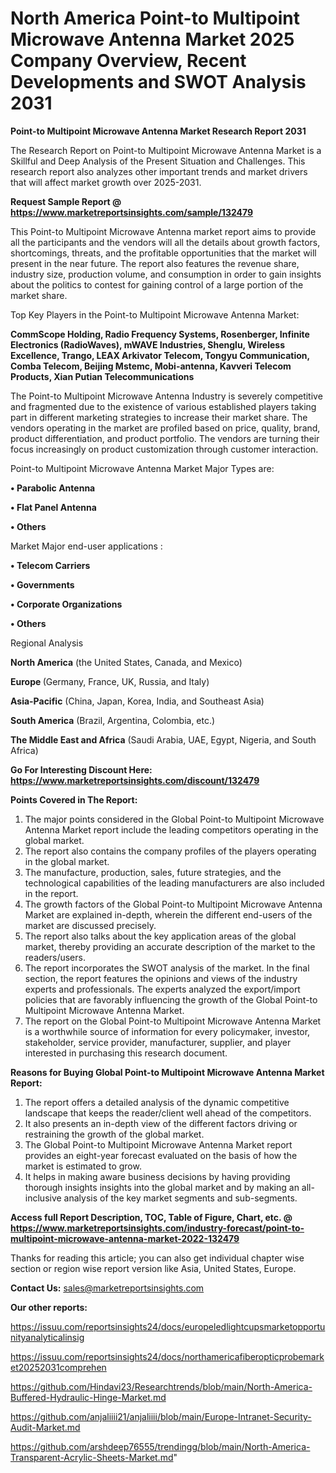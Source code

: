 # North America Point-to Multipoint Microwave Antenna Market 2025 Company Overview, Recent Developments and SWOT Analysis 2031

<strong>Point-to Multipoint Microwave Antenna Market Research Report 2031</strong>

The Research Report on Point-to Multipoint Microwave Antenna Market is a Skillful and Deep Analysis of the Present Situation and Challenges. This research report also analyzes other important trends and market drivers that will affect market growth over 2025-2031.

<strong>Request Sample Report @ <a href=https://www.marketreportsinsights.com/sample/132479>https://www.marketreportsinsights.com/sample/132479</a></strong>

This Point-to Multipoint Microwave Antenna market report aims to provide all the participants and the vendors will all the details about growth factors, shortcomings, threats, and the profitable opportunities that the market will present in the near future. The report also features the revenue share, industry size, production volume, and consumption in order to gain insights about the politics to contest for gaining control of a large portion of the market share.

Top Key Players in the Point-to Multipoint Microwave Antenna Market:

<strong>CommScope Holding, Radio Frequency Systems, Rosenberger, Infinite Electronics (RadioWaves), mWAVE Industries, Shenglu, Wireless Excellence, Trango, LEAX Arkivator Telecom, Tongyu Communication, Comba Telecom, Beijing Mstemc, Mobi-antenna, Kavveri Telecom Products, Xian Putian Telecommunications</strong>

The Point-to Multipoint Microwave Antenna Industry is severely competitive and fragmented due to the existence of various established players taking part in different marketing strategies to increase their market share. The vendors operating in the market are profiled based on price, quality, brand, product differentiation, and product portfolio. The vendors are turning their focus increasingly on product customization through customer interaction.

Point-to Multipoint Microwave Antenna Market Major Types are:

<strong>• Parabolic Antenna

• Flat Panel Antenna

• Others</strong>

Market Major end-user applications :

<strong>• Telecom Carriers

• Governments

• Corporate Organizations

• Others</strong>

Regional Analysis

</u><strong><b>North America</b></strong> (the United States, Canada, and Mexico)

<strong><b>Europe </b></strong>(Germany, France, UK, Russia, and Italy)

<strong><b>Asia-Pacific</b></strong> (China, Japan, Korea, India, and Southeast Asia)

<strong><b>South America</b></strong> (Brazil, Argentina, Colombia, etc.)

<strong><b>The Middle East and Africa</b></strong> (Saudi Arabia, UAE, Egypt, Nigeria, and South Africa)

<strong>Go For Interesting Discount Here: <a href=https://www.marketreportsinsights.com/discount/132479>https://www.marketreportsinsights.com/discount/132479</a></strong>

<strong>Points Covered in The Report:</strong>
<ol>
  <li>The major points considered in the Global Point-to Multipoint Microwave Antenna Market report include the leading competitors operating in the global market.</li>
  <li>The report also contains the company profiles of the players operating in the global market.</li>
  <li>The manufacture, production, sales, future strategies, and the technological capabilities of the leading manufacturers are also included in the report.</li>
  <li>The growth factors of the Global Point-to Multipoint Microwave Antenna Market are explained in-depth, wherein the different end-users of the market are discussed precisely.</li>
  <li>The report also talks about the key application areas of the global market, thereby providing an accurate description of the market to the readers/users.</li>
  <li>The report incorporates the SWOT analysis of the market. In the final section, the report features the opinions and views of the industry experts and professionals. The experts analyzed the export/import policies that are favorably influencing the growth of the Global Point-to Multipoint Microwave Antenna Market.</li>
  <li>The report on the Global Point-to Multipoint Microwave Antenna Market is a worthwhile source of information for every policymaker, investor, stakeholder, service provider, manufacturer, supplier, and player interested in purchasing this research document.</li>
</ol>
<strong>Reasons for Buying Global Point-to Multipoint Microwave Antenna Market Report:</strong>

<ol>
  <li>The report offers a detailed analysis of the dynamic competitive landscape that keeps the reader/client well ahead of the competitors.</li>
  <li>It also presents an in-depth view of the different factors driving or restraining the growth of the global market.</li>
  <li>The Global Point-to Multipoint Microwave Antenna Market report provides an eight-year forecast evaluated on the basis of how the market is estimated to grow.</li>
  <li>It helps in making aware business decisions by having providing thorough insights insights into the global market and by making an all-inclusive analysis of the key market segments and sub-segments.</li>
</ol>
<strong>Access full Report Description, TOC, Table of Figure, Chart, etc. @ <a href=https://www.marketreportsinsights.com/industry-forecast/point-to-multipoint-microwave-antenna-market-2022-132479>https://www.marketreportsinsights.com/industry-forecast/point-to-multipoint-microwave-antenna-market-2022-132479</a></strong>


Thanks for reading this article; you can also get individual chapter wise section or region wise report version like Asia, United States, Europe.

<strong>Contact Us:</strong>
sales@marketreportsinsights.com

<strong>Our other reports:</strong>

<a href=https://issuu.com/reportsinsights24/docs/europeledlightcupsmarketopportunityanalyticalinsig>https://issuu.com/reportsinsights24/docs/europeledlightcupsmarketopportunityanalyticalinsig</a>

<a href=https://issuu.com/reportsinsights24/docs/northamericafiberopticprobemarket20252031comprehen>https://issuu.com/reportsinsights24/docs/northamericafiberopticprobemarket20252031comprehen</a>

<a href=https://github.com/Hindavi23/Researchtrends/blob/main/North-America-Buffered-Hydraulic-Hinge-Market.md>https://github.com/Hindavi23/Researchtrends/blob/main/North-America-Buffered-Hydraulic-Hinge-Market.md</a>

<a href=https://github.com/anjaliiii21/anjaliiii/blob/main/Europe-Intranet-Security-Audit-Market.md>https://github.com/anjaliiii21/anjaliiii/blob/main/Europe-Intranet-Security-Audit-Market.md</a>

<a href=https://github.com/arshdeep76555/trendingg/blob/main/North-America-Transparent-Acrylic-Sheets-Market.md>https://github.com/arshdeep76555/trendingg/blob/main/North-America-Transparent-Acrylic-Sheets-Market.md</a>"
